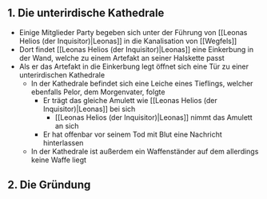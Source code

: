 ## 1. Die unterirdische Kathedrale
+ Einige Mitglieder Party begeben sich unter der Führung von [[Leonas Helios (der Inquisitor)|Leonas]] in die Kanalisation von [[Wegfels]] 
+ Dort findet [[Leonas Helios (der Inquisitor)|Leonas]] eine Einkerbung in der Wand, welche zu einem Artefakt an seiner Halskette passt
+ Als er das Artefakt in die Einkerbung legt öffnet sich eine Tür zu einer unterirdischen Kathedrale  
	+ In der Kathedrale befindet sich eine Leiche eines Tieflings, welcher ebenfalls Pelor, dem Morgenvater, folgte
		+ Er trägt das gleiche Amulett wie [[Leonas Helios (der Inquisitor)|Leonas]] bei sich
			+ [[Leonas Helios (der Inquisitor)|Leonas]] nimmt das Amulett an sich
		+ Er hat offenbar vor seinem Tod mit Blut eine Nachricht hinterlassen
	+ In der Kathedrale ist außerdem ein Waffenständer auf dem allerdings keine Waffe liegt
## 2. Die Gründung 